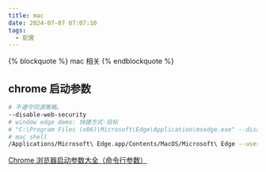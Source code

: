 ```yaml
---
title: mac
date: 2024-07-07 07:07:10
tags:
  - 配置
---
```


{% blockquote %} mac 相关 {% endblockquote %}

<!--more-->

## chrome 启动参数

```sh
# 不遵守同源策略。
--disable-web-security
# window edge demo: 快捷方式-目标
# "C:\Program Files (x86)\Microsoft\Edge\Application\msedge.exe" --disable-web-security --user-data-dir=D:\linj\tmp\edge
# mac shell
/Applications/Microsoft\ Edge.app/Contents/MacOS/Microsoft\ Edge --user-data-dir="/Users/linj/tem/edgeDebug" --disable-web-security --auto-open-devtools-for-tabs

```

[Chrome 浏览器启动参数大全（命令行参数）](https://blog.csdn.net/bigcarp/article/details/121142873)
